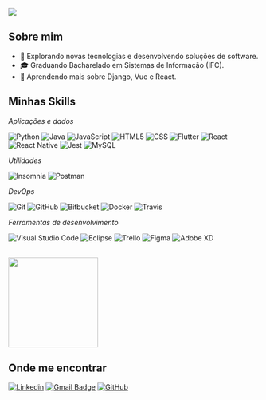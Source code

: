 ![](https://komarev.com/ghpvc/?username=ggg21on&color=006bed)

## Sobre mim

- 🤔 Explorando novas tecnologias e desenvolvendo soluções de software.
- 🎓 Graduando Bacharelado em Sistemas de Informação (IFC).
- 🌱 Aprendendo mais sobre Django, Vue e React.

## Minhas Skills

*Aplicações e dados*

![Python](https://img.shields.io/badge/-Python-333333?style=flat&logo=Python)
![Java](https://img.shields.io/badge/-Java-333333?style=flat&logo=Java&logoColor=007396)
![JavaScript](https://img.shields.io/badge/-JavaScript-333333?style=flat&logo=javascript)
![HTML5](https://img.shields.io/badge/-HTML5-333333?style=flat&logo=HTML5)
![CSS](https://img.shields.io/badge/-CSS-333333?style=flat&logo=CSS3&logoColor=1572B6)
![Flutter](https://img.shields.io/badge/-Flutter-333333?style=flat&logo=Flutter)
![React](https://img.shields.io/badge/-React-333333?style=flat&logo=react)
![React Native](https://img.shields.io/badge/-React%20Native-333333?style=flat&logo=react)
![Jest](https://img.shields.io/badge/-Jest-333333?style=flat&logo=jest)
![MySQL](https://img.shields.io/badge/-MySQL-333333?style=flat&logo=mysql)

*Utilidades*

![Insomnia](https://img.shields.io/badge/-Insomnia-333333?style=flat&logo=insomnia)
![Postman](https://img.shields.io/badge/-Postman-333333?style=flat&logo=postman)

*DevOps*

![Git](https://img.shields.io/badge/-Git-333333?style=flat&logo=git)
![GitHub](https://img.shields.io/badge/-GitHub-333333?style=flat&logo=github)
![Bitbucket](https://img.shields.io/badge/-Bitbucket-333333?style=flat&logo=bitbucket)
![Docker](https://img.shields.io/badge/-Docker-333333?style=flat&logo=docker)
![Travis](https://img.shields.io/badge/-Travis-333333?style=flat&logo=travis)

*Ferramentas de desenvolvimento*

![Visual Studio Code](https://img.shields.io/badge/-Visual%20Studio%20Code-333333?style=flat&logo=visual-studio-code&logoColor=007ACC)
![Eclipse](https://img.shields.io/badge/-Eclipse-333333?style=flat&logo=eclipse-ide&logoColor=2C2255)
![Trello](https://img.shields.io/badge/-Trello-333333?style=flat&logo=trello&logoColor=007ACC)
![Figma](https://img.shields.io/badge/-Figma-333333?style=flat&logo=figma&logoColor=007ACC)
![Adobe XD](https://img.shields.io/badge/-Adobe%20XD-333333?style=flat&logo=adobe-xd&logoColor=007ACC)

<br/>

<a href="https://github.com/ggg21on" title="Perfil do Gabriel">
  <img height="180em" src="https://github-readme-stats.vercel.app/api?username=ggg21on&theme=dracula&show_icons=true" />
</a>

## Onde me encontrar

[![Linkedin](https://img.shields.io/badge/-gabrielgomes-blue?style=flat-square&logo=Linkedin&logoColor=white&link=https://www.linkedin.com/in/gabriel-gomes-574287258/)](https://www.linkedin.com/in/gabriel-gomes-574287258/)
[![Gmail Badge](https://img.shields.io/badge/-gomesgalikosky@gmail.com-006bed?style=flat-square&logo=Gmail&logoColor=white&link=mailto:gomesgalikosky@gmail.com)](mailto:gomesgalikosky@gmail.com)
[![GitHub](https://img.shields.io/github/followers/ggg21on?label=follow&style=social)](https://github.com/ggg21on?tab=followers)
